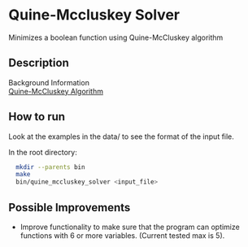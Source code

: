 # Quine-Mccluskey Solver

Minimizes a boolean function using Quine-McCluskey algorithm

## Description

Background Information<br />
<a href="https://en.wikipedia.org/wiki/Quine%E2%80%93McCluskey_algorithm">Quine-McCluskey Algorithm</a>

## How to run

Look at the examples in the data/ to see the format of the input file.

In the root directory:<br />
```bash
  mkdir --parents bin
  make
  bin/quine_mccluskey_solver <input_file>
```

## Possible Improvements

- Improve functionality to make sure that the program can optimize functions with 6 or more variables. (Current tested max is 5).

